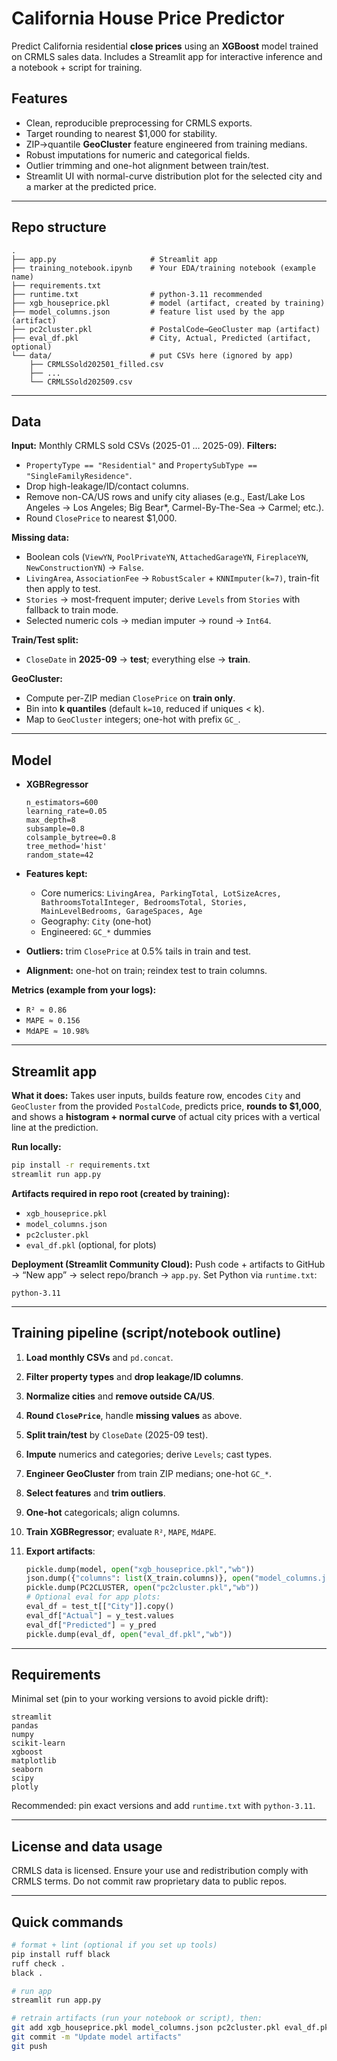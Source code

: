 # California House Price Predictor

Predict California residential **close prices** using an **XGBoost** model trained on CRMLS sales data. Includes a Streamlit app for interactive inference and a notebook + script for training.

## Features

* Clean, reproducible preprocessing for CRMLS exports.
* Target rounding to nearest $1,000 for stability.
* ZIP→quantile **GeoCluster** feature engineered from training medians.
* Robust imputations for numeric and categorical fields.
* Outlier trimming and one-hot alignment between train/test.
* Streamlit UI with normal-curve distribution plot for the selected city and a marker at the predicted price.

---

## Repo structure

```
.
├── app.py                     # Streamlit app
├── training_notebook.ipynb    # Your EDA/training notebook (example name)
├── requirements.txt
├── runtime.txt                # python-3.11 recommended
├── xgb_houseprice.pkl         # model (artifact, created by training)
├── model_columns.json         # feature list used by the app (artifact)
├── pc2cluster.pkl             # PostalCode→GeoCluster map (artifact)
├── eval_df.pkl                # City, Actual, Predicted (artifact, optional)
└── data/                      # put CSVs here (ignored by app)
    ├── CRMLSSold202501_filled.csv
    ├── ...
    └── CRMLSSold202509.csv
```

---

## Data

**Input:** Monthly CRMLS sold CSVs (2025-01 … 2025-09).
**Filters:**

* `PropertyType == "Residential"` and `PropertySubType == "SingleFamilyResidence"`.
* Drop high-leakage/ID/contact columns.
* Remove non-CA/US rows and unify city aliases (e.g., East/Lake Los Angeles → Los Angeles; Big Bear*, Carmel-By-The-Sea → Carmel; etc.).
* Round `ClosePrice` to nearest $1,000.

**Missing data:**

* Boolean cols (`ViewYN`, `PoolPrivateYN`, `AttachedGarageYN`, `FireplaceYN`, `NewConstructionYN`) → `False`.
* `LivingArea`, `AssociationFee` → `RobustScaler` + `KNNImputer(k=7)`, train-fit then apply to test.
* `Stories` → most-frequent imputer; derive `Levels` from `Stories` with fallback to train mode.
* Selected numeric cols → median imputer → round → `Int64`.

**Train/Test split:**

* `CloseDate` in **2025-09** → **test**; everything else → **train**.

**GeoCluster:**

* Compute per-ZIP median `ClosePrice` on **train only**.
* Bin into **k quantiles** (default `k=10`, reduced if uniques < k).
* Map to `GeoCluster` integers; one-hot with prefix `GC_`.

---

## Model

* **XGBRegressor**

  ```
  n_estimators=600
  learning_rate=0.05
  max_depth=8
  subsample=0.8
  colsample_bytree=0.8
  tree_method='hist'
  random_state=42
  ```
* **Features kept:**

  * Core numerics: `LivingArea, ParkingTotal, LotSizeAcres, BathroomsTotalInteger, BedroomsTotal, Stories, MainLevelBedrooms, GarageSpaces, Age`
  * Geography: `City` (one-hot)
  * Engineered: `GC_*` dummies
* **Outliers:** trim `ClosePrice` at 0.5% tails in train and test.
* **Alignment:** one-hot on train; reindex test to train columns.

**Metrics (example from your logs):**

* `R² ≈ 0.86`
* `MAPE ≈ 0.156`
* `MdAPE ≈ 10.98%`

---

## Streamlit app

**What it does:**
Takes user inputs, builds feature row, encodes `City` and `GeoCluster` from the provided `PostalCode`, predicts price, **rounds to $1,000**, and shows a **histogram + normal curve** of actual city prices with a vertical line at the prediction.

**Run locally:**

```bash
pip install -r requirements.txt
streamlit run app.py
```

**Artifacts required in repo root (created by training):**

* `xgb_houseprice.pkl`
* `model_columns.json`
* `pc2cluster.pkl`
* `eval_df.pkl` (optional, for plots)

**Deployment (Streamlit Community Cloud):**
Push code + artifacts to GitHub → “New app” → select repo/branch → `app.py`.
Set Python via `runtime.txt`:

```
python-3.11
```

---

## Training pipeline (script/notebook outline)

1. **Load monthly CSVs** and `pd.concat`.
2. **Filter property types** and **drop leakage/ID columns**.
3. **Normalize cities** and **remove outside CA/US**.
4. **Round `ClosePrice`**, handle **missing values** as above.
5. **Split train/test** by `CloseDate` (2025-09 test).
6. **Impute** numerics and categories; derive `Levels`; cast types.
7. **Engineer GeoCluster** from train ZIP medians; one-hot `GC_*`.
8. **Select features** and **trim outliers**.
9. **One-hot** categoricals; align columns.
10. **Train XGBRegressor**; evaluate `R²`, `MAPE`, `MdAPE`.
11. **Export artifacts**:

    ```python
    pickle.dump(model, open("xgb_houseprice.pkl","wb"))
    json.dump({"columns": list(X_train.columns)}, open("model_columns.json","w"))
    pickle.dump(PC2CLUSTER, open("pc2cluster.pkl","wb"))
    # Optional eval for app plots:
    eval_df = test_t[["City"]].copy()
    eval_df["Actual"] = y_test.values
    eval_df["Predicted"] = y_pred
    pickle.dump(eval_df, open("eval_df.pkl","wb"))
    ```

---

## Requirements

Minimal set (pin to your working versions to avoid pickle drift):

```
streamlit
pandas
numpy
scikit-learn
xgboost
matplotlib
seaborn
scipy
plotly
```

Recommended: pin exact versions and add `runtime.txt` with `python-3.11`.

---

## License and data usage

CRMLS data is licensed. Ensure your use and redistribution comply with CRMLS terms. Do not commit raw proprietary data to public repos.

---

## Quick commands

```bash
# format + lint (optional if you set up tools)
pip install ruff black
ruff check .
black .

# run app
streamlit run app.py

# retrain artifacts (run your notebook or script), then:
git add xgb_houseprice.pkl model_columns.json pc2cluster.pkl eval_df.pkl
git commit -m "Update model artifacts"
git push
```

